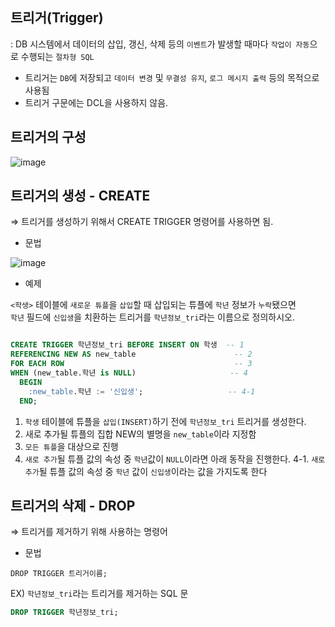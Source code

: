 ## 트리거(Trigger) 

: DB 시스템에서 데이터의 삽입, 갱신, 삭제 등의 `이벤트`가 발생할 때마다 `작업이 자동`으로 수행되는 `절차형 SQL` 

- 트리거는 `DB`에 저장되고 `데이터 변경` 및 `무결성 유지`, `로그 메시지 출력` 등의 목적으로 사용됨
- 트리거 구문에는 DCL을 사용하지 않음. 

## 트리거의 구성 

![image](https://user-images.githubusercontent.com/64796257/160497259-cc8a1fcb-1410-4bc7-b2aa-9658484626e2.png)

## 트리거의 생성 - CREATE 

⇒ 트리거를 생성하기 위해서 CREATE TRIGGER 명령어를 사용하면 됨.

- 문법 

![image](https://user-images.githubusercontent.com/64796257/160497524-36e0bf63-9634-48d7-b89a-31590e76524e.png)

- 예제 

`<학생>` 테이블에 `새로운 튜플`을 `삽입`할 때 삽입되는 튜플에 `학년` 정보가 `누락`됐으면  
`학년` 필드에 `신입생`을 치환하는 트리거를 `학년정보_tri`라는 이름으로 정의하시오. 

``` sql

CREATE TRIGGER 학년정보_tri BEFORE INSERT ON 학생  -- 1
REFERENCING NEW AS new_table                      -- 2
FOR EACH ROW                                      -- 3
WHEN (new_table.학년 is NULL)                     -- 4
  BEGIN 
    :new_table.학년 := '신입생';                   -- 4-1
  END; 

```

1. `학생` 테이블에 튜플을 `삽입(INSERT)`하기 전에 `학년정보_tri` 트리거를 생성한다.
2. 새로 추가될 튜플의 집합 NEW의 별명을 `new_table`이라 지정함
3. `모든 튜플`을 대상으로 진행
4. `새로 추가`될 튜플 값의 속성 중 `학년`값이 `NULL`이라면 아래 동작을 진행한다.
 4-1. `새로 추가`될 튜플 값의 속성 중 `학년` 값이 `신입생`이라는 값을 가지도록 한다

## 트리거의 삭제 - DROP

⇒ 트리거를 제거하기 위해 사용하는 명령어 

- 문법 

``` 
DROP TRIGGER 트리거이름; 
```

EX) `학년정보_tri`라는 트리거를 제거하는 SQL 문

``` sql  
DROP TRIGGER 학년정보_tri;
```



















